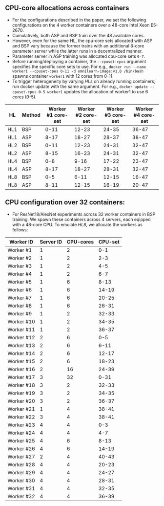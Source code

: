 ## CPU-core allocations across containers

- For the configurations described in the paper, we set the following configurations on the 4 worker containers 
over a 48-core Intel Xeon E5-2670.
- Cumulatively, both ASP and BSP train over the 48 available cores.
- However, even for the same HL, the cpu-core sets allocated with ASP and BSP vary because the former trains with 
an additional 8-core parameter server while the latter runs in a decentralized manner.
- Parameter server in ASP training was allocated cpu-core sets ```0-7```.
- Before running/deploying a container, the ```--cpuset-cpus``` argument specifies the specific core sets to use.
  For e.g., ```docker run --name worker1 --cpuset-cpus 0-11 -d omnilearn-image:v1.0 /bin/bash``` spawns container
  ```worker1``` with 12 cores from 0-11.
- To trigger heterogeneity by varying $\textit{HL}s$ on already running containers, run docker update with the
  same argument. For e.g., ```docker update --cpuset-cpus 0-5 worker1``` updates the allocation of worker1 to use
  6 cores (0-5).

| HL  | Method | Worker #1 core-set | Worker #2 core-set | Worker #3 core-set | Worker #4 core-set |
|-----|--------|--------------------|--------------------|--------------------|--------------------|
| HL1 | BSP    | 0-11               | 12-23              | 24-35              | 36-47              |
| HL1 | ASP    | 8-17               | 18-27              | 28-37              | 38-47              |
| HL2 | BSP    | 0-11               | 12-23              | 24-31              | 32-47              |
| HL2 | ASP    | 8-15               | 16-23              | 24-31              | 32-47              |
| HL4 | BSP    | 0-8                | 9-16               | 17-22              | 23-47              |
| HL4 | ASP    | 8-17               | 18-27              | 28-31              | 32-47              |
| HL8 | BSP    | 0-5                | 6-11               | 12-15              | 16-47              |
| HL8 | ASP    | 8-11               | 12-15              | 16-19              | 20-47              |


## CPU configuration over 32 containers:

- For ResNet18/AlexNet experiments across 32 worker containers in BSP training. We spawn these containers across 4 servers, each
  eqipped with a 48-core CPU. To emulate $\textit{HL8}$, we allocate the workers as follows:

 | Worker ID  | Server ID | CPU-cores | CPU-set |
 |------------|-----------|-----------|---------|
 | Worker #1  | 1         | 2         | 0-1     |
 | Worker #2  | 1         | 2         | 2-3     |
 | Worker #3  | 1         | 2         | 4-5     |
 | Worker #4  | 1         | 2         | 6-7     |
 | Worker #5  | 1         | 6         | 8-13    |
 | Worker #6  | 1         | 6         | 14-19   |
 | Worker #7  | 1         | 6         | 20-25   |
 | Worker #8  | 1         | 6         | 26-31   |
 | Worker #9  | 1         | 2         | 32-33   |
 | Worker #10 | 1         | 2         | 34-35   |
 | Worker #11 | 1         | 2         | 36-37   |
 | Worker #12 | 2         | 6         | 0-5     |
 | Worker #13 | 2         | 6         | 6-11    |
 | Worker #14 | 2         | 6         | 12-17   |
 | Worker #15 | 2         | 6         | 18-23   |
 | Worker #16 | 2         | 16        | 24-39   |
 | Worker #17 | 3         | 32        | 0-31    |
 | Worker #18 | 3         | 2         | 32-33   |
 | Worker #19 | 3         | 2         | 34-35   |
 | Worker #20 | 3         | 2         | 36-37   |
 | Worker #21 | 1         | 4         | 38-41   |
 | Worker #22 | 3         | 4         | 38-41   |
 | Worker #23 | 4         | 4         | 0-3     |
 | Worker #24 | 4         | 4         | 4-7     |
 | Worker #25 | 4         | 6         | 8-13    |
 | Worker #26 | 4         | 6         | 14-19   |
 | Worker #27 | 2         | 4         | 40-43   |
 | Worker #28 | 4         | 4         | 20-23   |
 | Worker #29 | 4         | 4         | 24-27   |
 | Worker #30 | 4         | 4         | 28-31   |
 | Worker #31 | 4         | 4         | 32-35   |
 | Worker #32 | 4         | 4         | 36-39   |